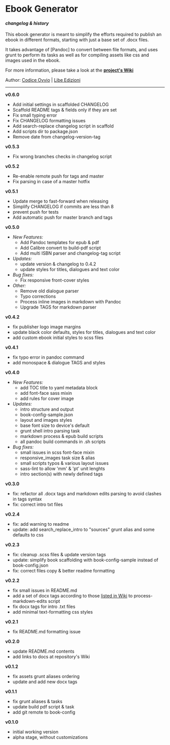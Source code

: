 # Ebook Generator
#### _changelog & history_

This ebook generator is meant to simplify the efforts required to publish an ebook in different formats, starting with just a base set of .docx files.

It takes advantage of [Pandoc] to convert between file formats, and uses grunt to perform its tasks as well as for compiling assets like css and images used in the ebook.

For more information, please take a look at the [**project's Wiki**](http://github.com/Libedizioni/ebook-generator/wiki)

Author: [Codice Ovvio](https://github.com/codiceovvio) | [Libe Edizioni](http://www.libedizioni.it)

***

**v0.6.0**
- Add initial settings in scaffolded CHANGELOG
- Scaffold README tags & fields only if they are set
- Fix small typing error
- Fix CHANGELOG formatting issues
- Add search-replace changelog script in scaffold
- Add scripts dir to package.json
- Remove date from changelog-version-tag

**v0.5.3**
- Fix wrong branches checks in changelog script

**v0.5.2**
- Re-enable remote push for tags and master
- Fix parsing in case of a master hotfix

**v0.5.1**
- Update merge to fast-forward when releasing
- Simplify CHANGELOG if commits are less than 8
- prevent push for tests
- Add automatic push for master branch and tags

**v0.5.0**
- _New Features:_
    - Add Pandoc templates for epub & pdf
    - Add Calibre convert to build-pdf script
    - Add multi ISBN parser and changelog-tag script
- _Updates:_
    - update version & changelog to 0.4.2
    - update styles for titles, dialogues and text color
- _Bug fixes:_
    - Fix responsive front-cover styles
- _Other:_
    - Remove old dialogue parser
    - Typo corrections
    - Process inline images in markdown with Pandoc
    - Upgrade TAGS for markdown parser

**v0.4.2**
- fix publisher logo image margins
- update black color defaults, styles for titles, dialogues and text color
- add custom ebook initial styles to scss files

**v0.4.1**
- fix typo error in pandoc command
- add monospace & dialogue TAGS and styles

**v0.4.0**
- _New Features:_
    - add TOC title to yaml metadata block
    - add font-face sass mixin
    - add rules for cover image
- _Updates:_
    - intro structure and output
    - book-config-sample.json
    - layout and images styles
    - base font size to device's default
    - grunt shell intro parsing task
    - markdown process & epub build scripts
    - all pandoc build commands in .sh scripts
- _Bug fixes:_
    - small issues in scss font-face mixin
    - responsive_images task size & alias
    - small scripts typos & various layout issues
    - sass-lint to allow 'mm' & 'pt' unit lenghts
    - intro section(s) with newly defined tags

**v0.3.0**
- fix: refactor all .docx tags and markdown edits parsing to avoid clashes in tags syntax
- fix: correct intro txt files

**v0.2.4**
- fix: add warning to readme
- update: add search_replace_intro to "sources" grunt alias and some defaults to css

**v0.2.3**
- fix: cleanup .scss files & update version tags
- update: simplify book scaffolding with book-config-sample instead of book-config.json
- fix: correct files copy & better readme formatting

**v0.2.2**
- fix small issues in README.md
- add a set of docx tags according to those [listed in Wiki](https://github.com/Libedizioni/ebook-generator/wiki/Docx-Formatting-Shortcuts) to process-markdown-edits script
- fix docx tags for intro .txt files
- add minimal text-formatting css styles

**v0.2.1**
- fix README.md formatting issue

**v0.2.0**
- update README.md contents
- add links to docs at repository's Wiki

**v0.1.2**
- fix assets grunt aliases ordering
- update and add new docx tags

**v0.1.1**
- fix grunt aliases & tasks
- update build pdf script & task
- add git remote to book-config

**v0.1.0**
- initial working version
- alpha stage, without customizations
